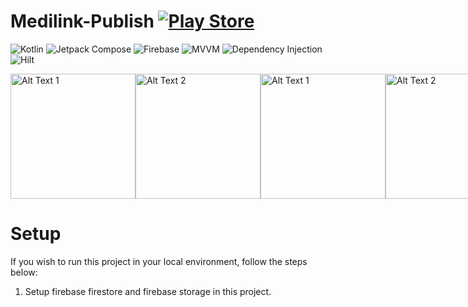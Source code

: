 # Medilink-Publish [![Play Store](https://img.shields.io/static/v1?label=&message=Acaraku&color=000605&logo=GooglePlay&logoColor=FFFFFF&labelColor=000605)](https://play.google.com/store/apps/details?id=com.robbyari.monitoring)

![Kotlin](https://img.shields.io/static/v1?label=&message=Kotlin&color=3776AB&logo=Kotlin&logoColor=FFFFFF) ![Jetpack Compose](https://img.shields.io/static/v1?label=&message=JetpackCompose&color=4EAA25&logo=jetpackcompose&logoColor=FFFFFF) ![Firebase](https://img.shields.io/static/v1?label=&message=Firebase&color=FFA116&logo=firebase&logoColor=FFFFFF) ![MVVM](https://img.shields.io/static/v1?label=&message=MVVM&color=FF5C83&logo=mvvm&logoColor=FFFFFF) ![Dependency Injection](https://img.shields.io/static/v1?label=&message=DependencyInjection&color=009688&logo=midtrans&logoColor=FFFFFF) ![Hilt](https://img.shields.io/static/v1?label=&message=Hilt&color=FF5C83&logo=hilt&logoColor=FFFFFF)
<br>

<div style="display: flex; align-items: center;">
  <img src="https://play-lh.googleusercontent.com/b4guwdXfvQYaZQyn9gEfnmd4_FcLUa4oCFIFuM88zXzXlIT9MdTjHwMT1xdL_-LaDH0X=w5120-h2880" alt="Alt Text 1" width="200">
  <img src="https://play-lh.googleusercontent.com/nYC3ix44_uUw9F-oyW8GLqBieJCF-9JDEflUPdk2A_vG6HqWvk1dv_RSav6_f2GZhizT=w5120-h2880" alt="Alt Text 2" width="200">
  <img src="https://play-lh.googleusercontent.com/nOS3mLapQuO-0LMoEoDDxcxzI4fMIxF8YFQcGDCf37CMsifp-s5UFWwd-0Hm3GiJ2LLW=w5120-h2880" alt="Alt Text 1" width="200">
  <img src="https://play-lh.googleusercontent.com/Ll3la1kUMPOneIqJ_0raZTMCgca59E63NpEhiqmm3UcaTSuZLVyYlqErpZhbWvtndKs=w5120-h2880" alt="Alt Text 2" width="200">
</div>

# Setup

If you wish to run this project in your local environment, follow the steps below:

1. Setup firebase firestore and firebase storage in this project.
